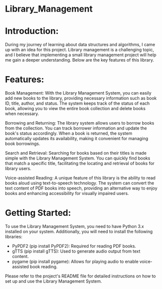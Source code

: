 # Library_Management

# Introduction:
During my journey of learning about data structures and algorithms, I came up with an idea for this project. Library management is a challenging topic, and I believe that implementing a small library management project will help me gain a deeper understanding. Below are the key features of this library.

# Features:
Book Management: With the Library Management System, you can easily add new books to the library, providing necessary information such as book ID, title, author, and status. The system keeps track of the status of each book, allowing you to view the entire book collection and delete books when necessary.

Borrowing and Returning: The library system allows users to borrow books from the collection. You can track borrower information and update the book's status accordingly. When a book is returned, the system automatically updates its availability, making it convenient for managing book borrowings.

Search and Retrieval: Searching for books based on their titles is made simple with the Library Management System. You can quickly find books that match a specific title, facilitating the locating and retrieval of books for library users.

Voice-assisted Reading: A unique feature of this library is the ability to read books aloud using text-to-speech technology. The system can convert the text content of PDF books into speech, providing an alternative way to enjoy books and enhancing accessibility for visually impaired users.

# Getting Started:
To use the Library Management System, you need to have Python 3.x installed on your system. Additionally, you will need to install the following libraries:

- PyPDF2 (pip install PyPDF2): Required for reading PDF books.
- gTTS (pip install gTTS): Used to generate audio output from text content.
- pygame (pip install pygame): Allows for playing audio to enable voice-assisted book reading.

Please refer to the project's README file for detailed instructions on how to set up and use the Library Management System.
